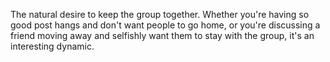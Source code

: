 The natural desire to keep the group together. Whether you're having so good post hangs and don't want people to go home, or you're discussing a friend moving away and selfishly want them to stay with the group, it's an interesting dynamic. 
